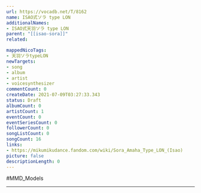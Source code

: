 ```yaml
---
url: https://vocadb.net/T/8162
name: ISAO式ソラ type LON
additionalNames: 
- ISAO式天羽ソラ type LON
parent: "[[isao-sora]]"
related:

mappedNicoTags:
- 天羽ソラtypeLON
newTargets:
- song
- album
- artist
- voicesynthesizer
commentCount: 0
createDate: 2021-07-09T03:27:33.343
status: Draft
albumCount: 0
artistCount: 1
eventCount: 0
eventSeriesCount: 0
followerCount: 0
songListCount: 0
songCount: 16
links: 
- https://mikumikudance.fandom.com/wiki/Sora_Amaha_Type_LON_(Isao)
picture: false
descriptionLength: 0
---
```


#MMD_Models



---

